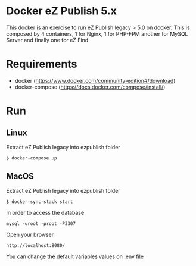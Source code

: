 # Docker eZ Publish 5.x

This docker is an exercise to run eZ Publish legacy > 5.0 on docker.
This is composed by 4 containers, 1 for Nginx, 1 for PHP-FPM another for
MySQL Server and finally one for eZ Find

# Requirements

- docker (https://www.docker.com/community-edition#/download)
- docker-compose (https://docs.docker.com/compose/install/)

# Run

## Linux

Extract eZ Publish legacy into ezpublish folder

```
$ docker-compose up
```

## MacOS

Extract eZ Publish legacy into ezpublish folder

```
$ docker-sync-stack start
```

In order to access the database

```
mysql -uroot -proot -P3307
```

Open your browser

```
http://localhost:8080/
```

You can change the default variables values on .env file
